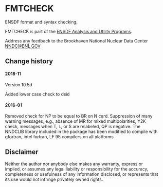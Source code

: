 # FMTCHECK
ENSDF format and syntax checking. 

FMTCHECK is part of the [ENSDF Analysis and Utility Programs](https://nds.iaea.org/public/ensdf_pgm/).

Address any feedback to the Brookhaven National Nuclear Data Center  NNDC@BNL.GOV

## Change history

#### 2018-11
Version 10.5d

Added lower case check to dsid            

#### 2016-01
Removed check for NP to be equal to BR on N card.
Suppression of many warning messages, e.g., absence of MR for mixed multipolarities, Y2K check, messages when T, L, or S are relabeled, QP is negative.
The NNDCLIB library included in the package has been modified to compile with gfortran, intel fortran, LF 95 compilers on all platforms

## Disclaimer

Neither the author nor anybody else makes any warranty, express or implied, or assumes any legal liability or responsibility for the accuracy, completeness or usefulness of any information disclosed, or represents that its use would not infringe privately owned rights.
